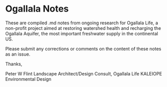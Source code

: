 # Ogallala Notes

These are compiled .md notes from ongoing research for Ogallala Life, a non-profit project aimed at restoring watershed health and recharging the Ogallala Aquifer, the most important freshwater supply in the continental US.

Please submit any corrections or comments on the content of these notes as an issue.

Thanks,

Peter W Flint
Landscape Architect/Design Consult, Ogallala Life
KALEIOPE Environmental Design
